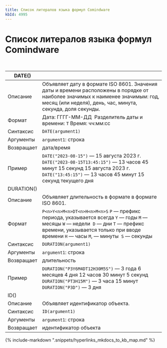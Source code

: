```yaml
---
title: Список литералов языка формул Comindware
kbId: 4995
---
```


# Список литералов языка формул Comindware

 

| DATE() |  |
| --- | --- |
| Описание | Объявляет дату в формате ISO 8601. Значения даты и времени расположены в порядке от наиболее значимых к наименее значимым: год, месяц (или неделя), день, час, минута, секунда, доля секунды. |
| Формат | Дата: ГГГГ-ММ-ДД  Разделитель даты и времени: `T` Время: чч:мм:сс |
| Синтаксис | `DATE(argument1)` |
| Аргументы | `argument1`: строка |
| Возвращает | дата/время |
| Пример | `DATE("2023-08-15")` — 15 августа 2023 г. `DATE("2023-08-15T13:45:15")` — 13 часов 45 минут 15 секунд 15 августа 2023 г.  `DATE("13:45:15")` — 13 часов 45 минут 15 секунд текущего дня |
| DURATION() |  |
| Описание | Объявляет длительность в формате в формате ISO 8601. |
| Формат | `P<n>Y<n>M<n>DT<n>H<n>M<n>S`  `P` — префикс периода, указывается всегда `Y` — годы `M` — месяцы `W` — недели  `D` — дни `T` — префикс времени, указывается только при вводе времени `H` — часы `M`, — минуты  `S` — секунды |
| Синтаксис | `DURATION(argument1)` |
| Аргументы | `argument1`: строка |
| Возвращает | длительность |
| Пример | `DURATION("P3Y6M4DT12H30M5S")` — 3 года 6 месяцев 4 дня 12 часов 30 минут 5 секунд `DURATION("PT3H15M")` — 3 часа 15 минут `DURATION("P3D")` — 3 дня |
| ID() |  |
| Описание | Объявляет идентификатор объекта. |
| Синтаксис | `ID(argument1)` |
| Аргументы | `argument1`: строка |
| Возвращает | идентификатор объекта |

{% include-markdown ".snippets/hyperlinks_mkdocs_to_kb_map.md" %}
